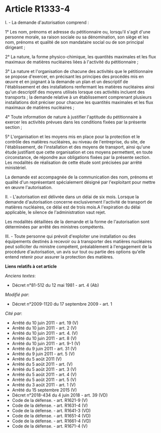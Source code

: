 # Article R1333-4

I. - La demande d'autorisation comprend : 

1° Les nom, prénoms et adresse du pétitionnaire ou, lorsqu'il s'agit d'une personne morale, sa raison sociale ou sa
dénomination, son siège et les nom, prénoms et qualité de son mandataire social ou de son principal dirigeant ; 

2° La nature, la forme physico-chimique, les quantités maximales et les flux maximaux de matières nucléaires liées à
l'activité du pétitionnaire ; 

3° La nature et l'organisation de chacune des activités que le pétitionnaire se propose d'exercer, en précisant les principes
des procédés mis en œuvre et en joignant à la demande un plan et un descriptif de l'établissement et des installations
renfermant les matières nucléaires ainsi qu'un descriptif des moyens utilisés lorsque ces activités incluent des transports ;
la demande relative à un établissement comprenant plusieurs installations doit préciser pour chacune les quantités maximales
et les flux maximaux de matières nucléaires ; 

4° Toute information de nature à justifier l'aptitude du pétitionnaire à exercer les activités prévues dans les conditions
fixées par la présente section ; 

5° L'organisation et les moyens mis en place pour la protection et le contrôle des matières nucléaires, au niveau de
l'entreprise, du site, de l'établissement, de l'installation et des moyens de transport, ainsi qu'une étude justifiant que
cette organisation et ces moyens permettent, en toute circonstance, de répondre aux obligations fixées par la présente
section. Les modalités de réalisation de cette étude sont précisées par arrêté ministériel. 

La demande est accompagnée de la communication des nom, prénoms et qualité d'un représentant spécialement désigné par
l'exploitant pour mettre en œuvre l'autorisation. 

II. - L'autorisation est délivrée dans un délai de six mois. Lorsque la demande d'autorisation concerne exclusivement
l'activité de transport de matières nucléaires, ce délai est de trois mois.A l'expiration du délai applicable, le silence de
l'administration vaut rejet. 

Les modalités détaillées de la demande et la forme de l'autorisation sont déterminées par arrêté des ministres compétents. 

III. - Toute personne qui prévoit d'exploiter une installation ou des équipements destinés à recevoir ou à transporter des
matières nucléaires peut solliciter du ministre compétent, préalablement à l'engagement de la procédure d'autorisation, un
avis sur tout ou partie des options qu'elle entend retenir pour assurer la protection des matières.

**Liens relatifs à cet article**

_Anciens textes_:

  - Décret n°81-512 du 12 mai 1981 - art. 4 (Ab)

_Modifié par_:

  - Décret n°2009-1120 du 17 septembre 2009 - art. 1

_Cité par_:

  - Arrêté du 10 juin 2011 - art. 19 (V)
  - Arrêté du 10 juin 2011 - art. 2 (V)
  - Arrêté du 10 juin 2011 - art. 4. (V)
  - Arrêté du 10 juin 2011 - art. 8 (V)
  - Arrêté du 10 juin 2011 - art. 9-1 (V)
  - Arrêté du 9 juin 2011 - art. 31 (V)
  - Arrêté du 9 juin 2011 - art. 5 (V)
  - Arrêté du 5 août 2011 (V)
  - Arrêté du 5 août 2011 - art. (V)
  - Arrêté du 5 août 2011 - art. 3 (V)
  - Arrêté du 5 août 2011 - art. 4 (V)
  - Arrêté du 5 août 2011 - art. 5 (V)
  - Arrêté du 3 août 2011 - art. 1 (V)
  - Arrêté du 15 septembre 2015 (V)
  - Décret n°2018-434 du 4 juin 2018 - art. 39 (VD)
  - Code de la défense. - art. R1621-9 (V)
  - Code de la défense. - art. R1631-4 (V)
  - Code de la défense. - art. R1641-3 (VD)
  - Code de la défense. - art. R1651-4 (VD)
  - Code de la défense. - art. R1661-4 (VD)
  - Code de la défense. - art. R1671-4 (V)
